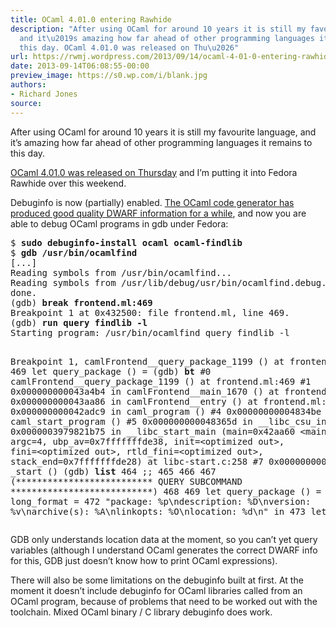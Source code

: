 ```yaml
---
title: OCaml 4.01.0 entering Rawhide
description: "After using OCaml for around 10 years it is still my favourite language,
  and it\u2019s amazing how far ahead of other programming languages it remains to
  this day. OCaml 4.01.0 was released on Thu\u2026"
url: https://rwmj.wordpress.com/2013/09/14/ocaml-4-01-0-entering-rawhide/
date: 2013-09-14T06:08:55-00:00
preview_image: https://s0.wp.com/i/blank.jpg
authors:
- Richard Jones
source:
---
```


<p>After using OCaml for around 10 years it is still my favourite language, and it&rsquo;s amazing how far ahead of other programming languages it remains to this day.</p>
<p><a href="https://sympa.inria.fr/sympa/arc/caml-list/2013-09/msg00173.html">OCaml 4.01.0 was released on Thursday</a> and I&rsquo;m putting it into Fedora Rawhide over this weekend.</p>
<p>Debuginfo is now (partially) enabled.  <a href="http://www.ocamlpro.com/blog/2012/08/20/ocamlpro-and-4.00.0.html">The OCaml code generator has produced good quality DWARF information for a while</a>, and now you are able to debug OCaml programs in gdb under Fedora:</p>
<pre>
$ <b>sudo debuginfo-install ocaml ocaml-findlib</b>
$ <b>gdb /usr/bin/ocamlfind</b>
[...]
Reading symbols from /usr/bin/ocamlfind...
Reading symbols from /usr/lib/debug/usr/bin/ocamlfind.debug...done.
done.
(gdb) <b>break frontend.ml:469</b>
Breakpoint 1 at 0x432500: file frontend.ml, line 469.
(gdb) <b>run query findlib -l</b>
Starting program: /usr/bin/ocamlfind query findlib -l

Breakpoint 1, camlFrontend__query_package_1199 () at frontend.ml:469
469	let query_package () =
(gdb) <b>bt</b>
#0  camlFrontend__query_package_1199 () at frontend.ml:469
#1  0x000000000043a4b4 in camlFrontend__main_1670 () at frontend.ml:2231
#2  0x000000000043aa86 in camlFrontend__entry () at frontend.ml:2283
#3  0x000000000042adc9 in caml_program ()
#4  0x00000000004834be in caml_start_program ()
#5  0x000000000048365d in __libc_csu_init ()
#6  0x0000003979821b75 in __libc_start_main (main=0x42aa60 &lt;main&gt;, argc=4, 
    ubp_av=0x7fffffffde38, init=&lt;optimized out&gt;, fini=&lt;optimized out&gt;, 
    rtld_fini=&lt;optimized out&gt;, stack_end=0x7fffffffde28) at libc-start.c:258
#7  0x000000000042aaa9 in _start ()
(gdb) <b>list</b>
464	;;
465	
466	
467	(************************** QUERY SUBCOMMAND ***************************)
468	
469	let query_package () =
470	
471	  let long_format =
472	    &quot;package:     %p\ndescription: %D\nversion:     %v\narchive(s):  %A\nlinkopts:    %O\nlocation:    %d\n&quot; in
473	  let i_format =
</pre>
<p>GDB only understands location data at the moment, so you can&rsquo;t yet query variables (although I understand OCaml generates the correct DWARF info for this, GDB just doesn&rsquo;t know how to print OCaml expressions).</p>
<p>There will also be some limitations on the debuginfo built at first.  At the moment it doesn&rsquo;t include debuginfo for OCaml libraries called from an OCaml program, because of problems that need to be worked out with the toolchain.  Mixed OCaml binary / C library debuginfo does work.</p>

